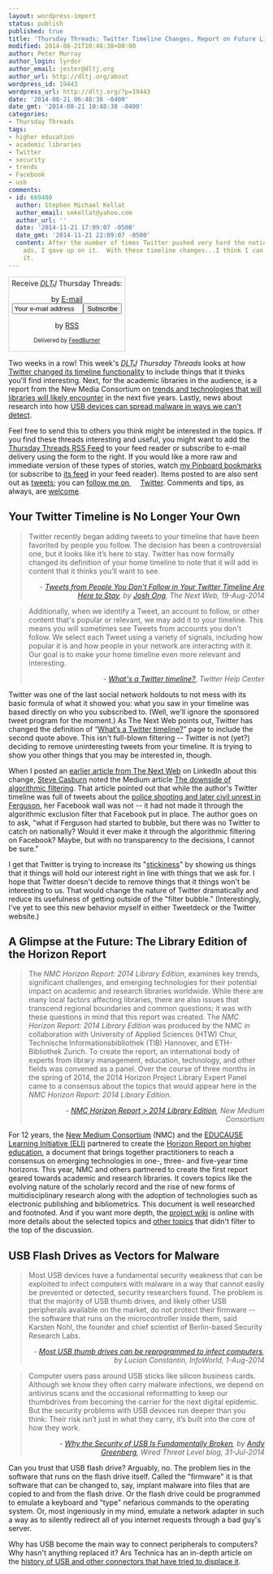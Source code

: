 ```yaml
---
layout: wordpress-import
status: publish
published: true
title: 'Thursday Threads: Twitter Timeline Changes, Report on Future Library Technology, USB Security'
modified: 2014-08-21T10:48:38+00:00
author: Peter Murray
author_login: lyrdor
author_email: jester@dltj.org
author_url: http://dltj.org/about
wordpress_id: 19443
wordpress_url: http://dltj.org/?p=19443
date: '2014-08-21 06:48:38 -0400'
date_gmt: '2014-08-21 10:48:38 -0400'
categories:
- Thursday Threads
tags:
- higher education
- academic libraries
- Twitter
- security
- trends
- Facebook
- usb
comments:
- id: 669480
  author: Stephen Michael Kellat
  author_email: smkellat@yahoo.com
  author_url: ''
  date: '2014-11-21 17:09:07 -0500'
  date_gmt: '2014-11-21 22:09:07 -0500'
  content: After the number of times Twitter pushed very hard the notion of buying
    ads, I gave up on it.  With these timeline changes...I think I can live without
    it.
---
```

<div id="feedburner-thursday-threads-email-2014w33" class="wp-caption alignright noprint noFrontPage" style="width: 230px;">
<form style="border: 1px solid rgb(204, 204, 204); padding: 3px; margin: 0pt; text-align: center;" action="http://feedburner.google.com/fb/a/mailverify" method="post" target="popupwindow" onsubmit="window.open('http://feedburner.google.com/fb/a/mailverify?uri=thursday-threads', 'popupwindow', 'scrollbars=yes,width=550,height=520');return true">Receive <i><acronym title="Disruptive Library Technology Jester">DLTJ</acronym></i> Thursday Threads:</p>
<p>by&nbsp;<a href="http://feedburner.google.com/fb/a/mailverify?uri=thursday-threads&amp;loc=en_US" title="D.L.T.J. Thursday Threads Email Subscription">E-mail</a><br /><input style="width: 140px;" name="email" value="Your e-mail address" onfocus="if (this.defaultValue==this.value) this.value = ''" type="text"/><input value="thursday-threads" name="uri" type="hidden"/><input name="loc" value="en_US" type="hidden"/><input value="Subscribe" type="submit"/></p>
<p>by&nbsp;<a href="http://feeds.dltj.org/thursday-threads/" title="D.L.T.J. Thursday Threads RSS Feed">RSS</a>
<p style="font-size: 80%;">Delivered by <a href="http://feedburner.google.com" target="_blank" title="Google Feedburner Service">FeedBurner</a></p>
</form>
</div>
<p>Two weeks in a row!  This week's <i><acronym title="Disruptive Library Technology Jester">DLTJ</acronym> Thursday Threads</i> looks at how <a href="/article/thursday-threads-2014w33/#p19443-twitter">Twitter changed its timeline functionality</a> to include things that it thinks you'll find interesting.  Next, for the academic libraries in the audience, is a report from the New Media Consortium on <a href="/article/thursday-threads-2014w33/#p19443-library-horizon-report">trends and technologies that will libraries will likely encounter</a> in the next five years.  Lastly, news about research into how <a href="/article/thursday-threads-2014w33/#p19443-usb-malware">USB devices can spread malware in ways we can't detect</a>.</p>
<p>Feel free to send this to others you think might be interested in the topics.  If you find these threads interesting and useful, you might want to add the <a title="RSS Feed for DLTJ Thursday Threads" href="http://feeds.dltj.org/thursday-threads/">Thursday Threads RSS Feed</a> to your feed reader or subscribe to e-mail delivery using the form to the right.  If you would like a more raw and immediate version of these types of stories, watch <a title="Peter Murray | Pinboard" href="http://pinboard.in/u:dltj">my Pinboard bookmarks</a> (or subscribe to <a title="RSS feed for Peter Murray's Pinboard account" href="http://feeds.pinboard.in/rss/u:dltj/">its feed</a> in your feed reader).  Items posted to are also sent out as <a title="Peter Murray's Twitter page" href="https://twitter.com/DataG">tweets</a>; you can <a target="_blank" href="https://twitter.com/intent/user?screen_name=DataG">follow me on <span style="background-image: url('//si0.twimg.com/images/dev/cms/intents/bird/bird_blue/bird_16_blue.png'); background-repeat: no-repeat; padding-left: 18px;">Twitter</span></a>.  Comments and tips, as always, are <a href="/contact">welcome</a>.</p>
<h2 id="p19443-twitter">Your Twitter Timeline is No Longer Your Own</h2>
<blockquote><p>Twitter recently began adding tweets to your timeline that have been favorited by people you follow. The decision has been a controversial one, but it looks like it&rsquo;s here to stay. Twitter has now formally changed its definition of your home timeline to note that it will add in content that it thinks you&rsquo;ll want to see.
<div style="text-align: right; width: 100%;"><cite>- <a href="http://thenextweb.com/twitter/2014/08/20/get-used-tweets-people-dont-follow-twitter-timeline-now-official-feature/" title="Tweets from People You Don&rsquo;t Follow in Your Twitter Timeline Are Here to Stay | The Next Web">Tweets from People You Don&rsquo;t Follow in Your Twitter Timeline Are Here to Stay</a>, by <a href="http://thenextweb.com/author/joshong/" title="Josh Ong, Author at The Next Web">Josh Ong</a>, The Next Web, 19-Aug-2014</cite></div>
</blockquote>
<blockquote><p>Additionally, when we identify a Tweet, an account to follow, or other content that's popular or relevant, we may add it to your timeline. This means you will sometimes see Tweets from accounts you don't follow. We select each Tweet using a variety of signals, including how popular it is and how people in your network are interacting with it. Our goal is to make your home timeline even more relevant and interesting.
<div style="text-align: right; width: 100%;"><cite>- <a href="https://support.twitter.com/articles/164083-what-s-a-twitter-timeline" title="What's a Twitter timeline? | Twitter Help Center"> What's a Twitter timeline?</a>, Twitter Help Center</cite></div>
</blockquote>
<p>Twitter was one of the last social network holdouts to not mess with its basic formula of what it showed you: what you saw in your timeline was based directly on who you subscribed to.  (Well, we'll ignore the sponsored tweet program for the moment.)  As The Next Web points out, Twitter has changed the definition of  &ldquo;<a href="https://support.twitter.com/articles/164083-what-s-a-twitter-timeline">What&rsquo;s a Twitter timeline?</a>&rdquo; page to include the second quote above.  This isn't full-blown filtering -- Twitter is not (yet?) deciding to remove uninteresting tweets from your timeline.  It is trying to show you other things that you may be interested in, though.</p>
<p>When I posted an <a href="http://thenextweb.com/twitter/2014/08/17/twitters-latest-experiment-turns-favorites-into-retweets-and-its-annoying-lots-of-people/" title="Twitter Tests Notifications for Favorites">earlier article from The Next Web</a> on LinkedIn about this change, <a href="https://www.linkedin.com/profile/view?id=10843982">Steve Casburn</a> noted the Medium article <a href="https://medium.com/message/ferguson-is-also-a-net-neutrality-issue-6d2f3db51eb0" title="The downside of algorithmic filtering | The Medium">The downside of algorithmic filtering</a>.  That article pointed out that while the author's Twitter timeline was full of tweets about the <a href="https://en.wikipedia.org/wiki/2014_Ferguson_unrest" title="2014 Ferguson unrest">police shooting and later civil unrest in Ferguson</a>, her Facebook wall was not -- it had not made it through the algorithmic exclusion filter that Facebook put in place.  The author goes on to ask, "what if Ferguson had started to bubble, but there was no Twitter to catch on nationally? Would it ever make it through the algorithmic filtering on Facebook? Maybe, but with no transparency to the decisions, I cannot be sure."</p>
<p>I get that Twitter is trying to increase its "<a href="https://en.wikipedia.org/wiki/Sticky_content" title="Sticky content | Wikipedia">stickiness</a>" by showing us things that it things will hold our interest right in line with things that we ask for.  I hope that Twitter doesn't decide to remove things that it things won't be interesting to us.  That would change the nature of Twitter dramatically and reduce its usefulness of getting outside of the "filter bubble."  (Interestingly, I've yet to see this new behavior myself in either Tweetdeck or the Twitter website.)</p>
<h2 id="p19443-library-horizon-report">A Glimpse at the Future: The Library Edition of the Horizon Report</h2>
<blockquote><p>The <em>NMC Horizon Report: 2014 Library Edition</em>, examines key trends, significant challenges, and emerging technologies for their potential impact on academic and research libraries worldwide. While there are many local factors affecting libraries, there are also issues that transcend regional boundaries and common questions; it was with these questions in mind that this report was created. The <em>NMC Horizon Report: 2014 Library Edition </em>was produced by the NMC in collaboration with University of Applied Sciences (HTW) Chur, Technische Informationsbibliothek (TIB) Hannover, and ETH-Bibliothek Zurich.&nbsp;To create the report, an international body of experts from library management, education, technology, and other fields was convened as a panel. Over the course of three months in the spring of 2014, the 2014 Horizon Project Library Expert Panel came to a consensus about the topics that would appear here in the <em>NMC Horizon Report: 2014 Library Edition</em>.
<div style="text-align: right; width: 100%;"><cite>- <a href="http://www.nmc.org/publications/2014-horizon-report-library" title="NMC Horizon Report for Academic Libraries 2014">NMC Horizon Report > 2014 Library Edition</a>, New Medium Consortium</cite></div>
</blockquote>
<p>For 12 years, the <a href="http://www.nmc.org/" title="The New Media Consortium | Sparking innovation, learning and creativity.">New Medium Consortium</a> (NMC) and the <a href="http://www.educause.edu/eli" title="EDUCAUSE Learning Initiative (ELI) homepage">EDUCAUSE Learning Initiative (ELI)</a> partnered to create the <a href="http://web.archive.org/web/20140218073621/http://www.nmc.org:80/horizon-project/horizon-reports/horizon-report-higher-ed-edition" title="The NMC Horizon Report: Higher Ed Edition | The New Media Consortium">Horizon Report on higher education</a>, a document that brings together practitioners to reach a consensus on emerging technologies in one-, three- and five-year time horizons.  This year, NMC and others partnered to create the first report geared towards academic and research libraries.  It covers topics like the evolving nature of the scholarly record and the rise of new forms of multidisciplinary research along with the adoption of technologies such as electronic publishing and bibliometrics.  This document is well researched and footnoted.  And if you want more depth, the <a href="http://library.wiki.nmc.org/" title="Horizon Report 2014 Library Edition Wiki">project wiki</a> is online with more details about the selected topics and <a href="http://library.wiki.nmc.org/Horizon+Topics" title="http://library.wiki.nmc.org/Horizon+Topics">other topics</a> that didn't filter to the top of the discussion.</p>
<h2 id="p19443-usb-malware">USB Flash Drives as Vectors for Malware</h2>
<blockquote><p>Most USB devices have a fundamental security weakness that can be exploited to infect computers with malware in a way that cannot easily be prevented or detected, security researchers found. The problem is that the majority of USB thumb drives, and likely other USB peripherals available on the market, do not protect their firmware -- the software that runs on the microcontroller inside them, said Karsten Nohl, the founder and chief scientist of Berlin-based Security Research Labs.
<div style="text-align: right; width: 100%;"><cite>- <a href="http://www.infoworld.com/d/security/most-usb-thumb-drives-can-be-reprogrammed-infect-computers-247489" title="Most USB thumb drives can be reprogrammed to infect computers | InfoWorld">Most USB thumb drives can be reprogrammed to infect computers</a>, by Lucian Constantin, InfoWorld, 1-Aug-2014</cite></div>
</blockquote>
<blockquote><p>Computer users pass around USB sticks like silicon business cards. Although we know they often carry malware infections, we depend on antivirus scans and the occasional reformatting to keep our thumbdrives from becoming the carrier for the next digital epidemic. But the security problems with USB devices run deeper than you think: Their risk isn&rsquo;t just in what they carry, it&rsquo;s built into the core of how they work.
<div style="text-align: right; width: 100%;"><cite>- <a href="http://www.wired.com/2014/07/usb-security/" title="Why the Security of USB Is Fundamentally Broken | Wired Threat Level blog">Why the Security of USB Is Fundamentally Broken</a>, by <a href="http://www.wired.com/author/andygreenberg/" title="Andy Greenberg | WIRED">Andy Greenberg</a>, Wired Threat Level blog, 31-Jul-2014</cite></div>
</blockquote>
<p>Can you trust that USB flash drive?  Arguably, no.  The problem lies in the software that runs on the flash drive itself.  Called the "firmware" it is that software that can be changed to, say, implant malware into files that are copied to and from the flash drive.  Or the flash drive could be programmed to emulate a keyboard and "type" nefarious commands to the operating system.  Or, most ingeniously in my mind, emulate a network adapter in such a way as to silently redirect all of you internet requests through a bad guy's server.</p>
<p>Why has USB become the main way to connect peripherals to computers?  Why hasn't anything replaced it?  Ars Technica has an in-depth article on the <a href="http://arstechnica.com/gadgets/2014/08/a-brief-history-of-usb-what-it-replaced-and-what-has-failed-to-replace-it/" title="A brief history of USB, what it replaced, and what has failed to replace it | Ars Technica">history of USB and other connectors that have tried to displace it</a>.</p>
